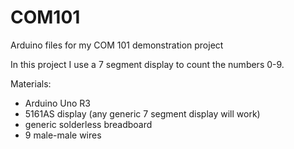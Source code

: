 # COM101
Arduino files for my COM 101 demonstration project

In this project I use a 7 segment display to count the numbers 0-9.

Materials:
* Arduino Uno R3
* 5161AS display (any generic 7 segment display will work)
* generic solderless breadboard
* 9 male-male wires
